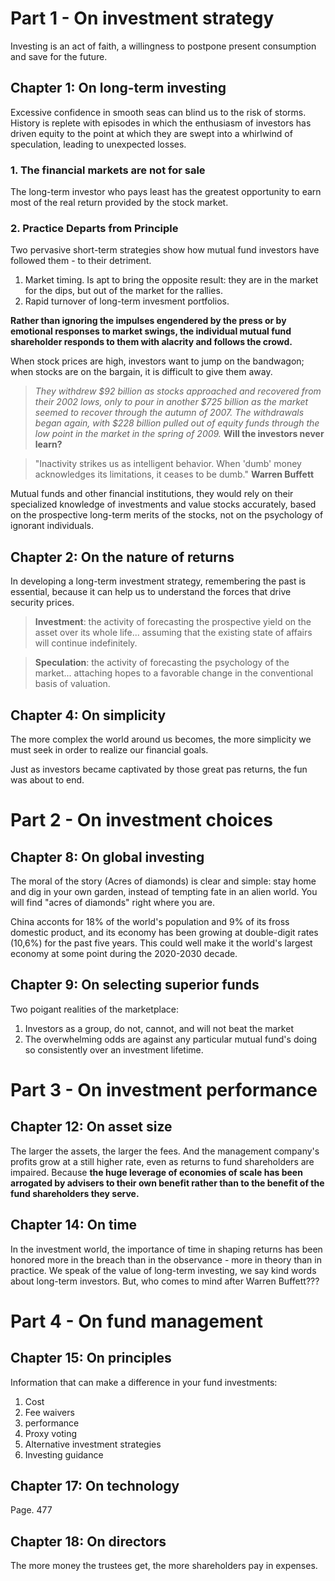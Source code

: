# Part 1 - On investment strategy

Investing is an act of faith, a willingness to postpone present consumption and save for the future.

## Chapter 1: On long-term investing

Excessive confidence in smooth seas can blind us to the risk of storms. History is replete with episodes in which the enthusiasm of investors has driven equity to the point at which they are swept into a whirlwind of speculation, leading to unexpected losses. 

### 1. The financial markets are not for sale

The long-term investor who pays least has the greatest opportunity to earn most of the real return provided by the stock market.

### 2. Practice Departs from Principle

Two pervasive short-term strategies show how mutual fund investors have followed them - to their detriment.
1. Market timing. Is apt to bring the opposite result: they are in the market for the dips, but out of the market for the rallies.
2. Rapid turnover of long-term invesment portfolios.

**Rather than ignoring the impulses engendered by the press or by emotional responses to market swings, the individual mutual fund shareholder responds to them with alacrity and follows the crowd.**

When stock prices are high, investors want to jump on the bandwagon; when stocks are on the bargain, it is difficult to give them away.

>*They withdrew $92 billion as stocks approached and recovered from their 2002 lows, only to pour in another $725 billion as the market seemed to recover through the autumn of 2007. The withdrawals began again, with $228 billion pulled out of equity funds through the low point in the market in the spring of 2009.* **Will the investors never learn?**

>"Inactivity strikes us as intelligent behavior. When 'dumb' money acknowledges its limitations, it ceases to be dumb."
**Warren Buffett**

Mutual funds and other financial institutions, they would rely on their specialized knowledge of investments and value stocks accurately, based on the prospective long-term merits of the stocks, not on the psychology of ignorant individuals. 

## Chapter 2: On the nature of returns

In developing a long-term investment strategy, remembering the past is essential, because it can help us to understand the forces that drive security prices.

>**Investment**: the activity of forecasting the prospective yield on the asset over its whole life... assuming that the existing state of affairs will continue indefinitely.

>**Speculation**: the activity of forecasting the psychology of the market... attaching hopes to a favorable change in the conventional basis of valuation.

## Chapter 4: On simplicity

The more complex the world around us becomes, the more simplicity we must seek in order to realize our financial goals.

Just as investors became captivated by those great pas returns, the fun was about to end. 

# Part 2 - On investment choices

## Chapter 8: On global investing

The moral of the story (Acres of diamonds) is clear and simple: stay home and dig in your own garden, instead of tempting fate in an alien world. You will find "acres of diamonds" right where you are.

China acconts for 18% of the world's population and 9% of its fross domestic product, and its economy has been growing at double-digit rates (10,6%) for the past five years. This could well make it the world's largest economy at some point during the 2020-2030 decade.

## Chapter 9: On selecting superior funds

Two poigant realities of the marketplace:
1. Investors as a group, do not, cannot, and will not beat the market
2. The overwhelming odds are against any particular mutual fund's doing so consistently over an investment lifetime.

# Part 3 - On investment performance

## Chapter 12: On asset size

The larger the assets, the larger the fees. And the management company's profits grow at a still higher rate, even as returns to fund shareholders are impaired. Because **the huge leverage of economies of scale has been arrogated by advisers to their own benefit rather than to the benefit of the fund shareholders they serve.**

## Chapter 14: On time

In the investment world, the importance of time in shaping returns has been honored more in the breach than in the observance - more in theory than in practice. We speak of the value of long-term investing, we say kind words about long-term investors. But, who comes to mind after Warren Buffett???

# Part 4 - On fund management

## Chapter 15: On principles

Information that can make a difference in your fund investments:

1. Cost
2. Fee waivers
3. performance
4. Proxy voting
5. Alternative investment strategies
6. Investing guidance

## Chapter 17: On technology

Page. 477

## Chapter 18: On directors

The more money the trustees get, the more shareholders pay in expenses.
